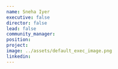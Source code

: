 ```yaml
---
name: Sneha Iyer
executive: false
director: false
lead: false
community_manager:   
position:  
project:  
image: ../assets/default_exec_image.png
linkedin: 
---
```

